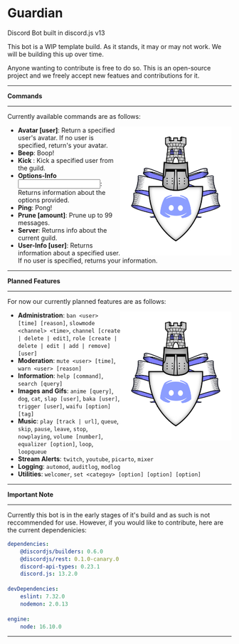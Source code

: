 # Guardian
Discord Bot built in discord.js v13


This bot is a WIP template build. As it stands, it may or may not work. 
We will be building this up over time.

Anyone wanting to contribute is free to do so. This is an open-source project and we freely accept new featues and contributions for it.

---

**Commands**

---

Currently available commands are as follows:

<img align="right" width="250" src="Guardian.png">

 * **Avatar [user]**: Return a specified user's avatar. If no user is specified, return's your avatar. 
 * **Beep**: Boop!
 * **Kick <user>**: Kick a specified user from the guild. 
 * **Options-Info <input>**: Returns information about the options provided.
 * **Ping**: Pong!
 * **Prune [amount]**: Prune up to 99 messages. 
 * **Server**: Returns info about the current guild.
 * **User-Info [user]**: Returns information about a specified user. If no user is specified, returns your information. 

---

**Planned Features**

---

For now our currently planned features are as follows:

<img align="right" width="250" src="Guardian.png">

 * **Administration**: `ban <user> [time] [reason]`, `slowmode <channel> <time>`, `channel [create | delete | edit]`, `role [create | delete | edit | add | remove] [user]` 
 * **Moderation**: `mute <user> [time]`, `warn <user> [reason]`
 * **Information**: `help [command]`, `search [query]`
 * **Images and Gifs**: `anime [query]`, `dog`, `cat`, `slap [user]`, `baka [user]`, `trigger [user]`, `waifu [option] [tag]`
 * **Music**: `play [track | url]`, `queue`, `skip`, `pause`, `leave`, `stop`, `nowplaying`, `volume [number]`, `equalizer [option]`, `loop`, `loopqueue`
 * **Stream Alerts**: `twitch`, `youtube`, `picarto`, `mixer`
 * **Logging**: `automod`, `auditlog`, `modlog`
 * **Utilities**: `welcomer`, `set <categoy> [option] [option] [option]`
 
 ---

**Important Note**

---

 Currently this bot is in the early stages of it's build and as such is not reccommended for use. However, if you would like to contribute, here are the current dependenicies:

```yml
dependencies: 
    @discordjs/builders: 0.6.0
    @discordjs/rest: 0.1.0-canary.0
    discord-api-types: 0.23.1
    discord.js: 13.2.0

devDependencies:
    eslint: 7.32.0
    nodemon: 2.0.13

engine:
    node: 16.10.0
```

---
